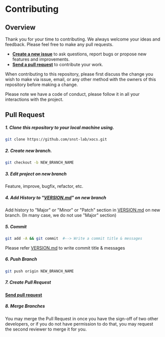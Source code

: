 # Contributing


## Overview
Thank you for your time to contributing. We always welcome your ideas and feedback. Please feel free to make any pull requests.

- **[Create a new issue](https://github.com/snst-lab/xocs/issues)** to ask questions, report bugs or propose new features and improvements.
- **[Send a pull request](#pullrequest)** to contribute your work.


When contributing to this repository, please first discuss the change you wish to make via issue,
email, or any other method with the owners of this repository before making a change. 

Please note we have a code of conduct, please follow it in all your interactions with the project.
<br>

<a id="pullrequest"></a>
## Pull Request

##### 1. Clone this repository to your local machine using.
```bash
git clone https://github.com/snst-lab/xocs.git
```
##### 2. Create new branch.
```bash
git checkout -b NEW_BRANCH_NAME
```
##### 3. Edit project on new branch
Feature, improve, bugfix, refactor, etc. 
##### 4. Add History to "[VERSION.md](./VERSION.md)" on new branch
Add history to "Major" or "Minor" or "Patch" section in [VERSION.md](./VERSION.md) on new branch. (In many case, we do not use "Major" section) 
##### 5. Commit
```bash
git add -A && git commit  #--> Write a commit title & messages 
```
Please refer  [VERSION.md](./VERSION.md) to write commit title & messages

##### 6. Push Branch
```bash
git push origin NEW_BRANCH_NAME
```

##### 7. Create Pull Request
**[Send pull request](https://github.com/snst-lab/xocs/pull)** 

##### 8. Merge Branches
You may merge the Pull Request in once you have the sign-off of two other developers, or if you do not have permission to do that, you may request the second reviewer to merge it for you.
